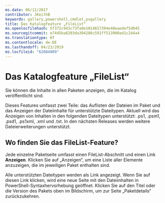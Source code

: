 ```yaml
---
ms.date: 06/12/2017
contributor: JKeithB
keywords: gallery,powershell,cmdlet,psgallery
title: Das Katalogfeature „FileList“
ms.openlocfilehash: 5f372c943c73fa8e1014657394e40eaedef5d045
ms.sourcegitcommit: e7445ba8203da304286c591ff513900ad1c244a4
ms.translationtype: HT
ms.contentlocale: de-DE
ms.lasthandoff: 04/23/2019
ms.locfileid: "62084809"
---
```

# <a name="filelist-feature-in-the-gallery"></a>Das Katalogfeature „FileList“

Sie können die Inhalte in allen Paketen anzeigen, die im Katalog veröffentlicht sind.

Dieses Features umfasst zwei Teile: das Auflisten der Dateien im Paket und das Anzeigen der Dateiinhalte für unterstützte Dateitypen. Aktuell wird das Anzeigen von Inhalten in den folgenden Dateitypen unterstützt: .ps1, .psm1, .psd1, .ps1xml, .xml und .txt. In den nächsten Releases werden weitere Dateierweiterungen unterstützt.

## <a name="where-to-find-filelist"></a>Wo finden Sie das FileList-Feature?

Jede einzelne Paketseite umfasst einen FileList-Abschnitt und einen Link **Anzeigen**. Klicken Sie auf „Anzeigen“, um eine Liste aller Elemente anzuzeigen, die im jeweiligen Paket enthalten sind.

Alle unterstützten Dateitypen werden als Link angezeigt. Wenn Sie auf diesen Link klicken, wird eine neue Seite mit den Dateiinhalten in PowerShell-Syntaxhervorhebung geöffnet. Klicken Sie auf den Titel oder die Version des Pakets oben im Bildschirm, um zur Seite „Paketdetails“ zurückzukehren.
